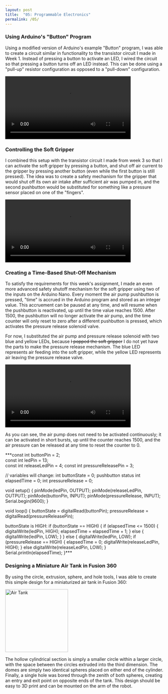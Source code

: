 ```yaml
---
layout: post
title:  "05: Programmable Electronics"
permalink: /05/
---
```


### Using Arduino's \"Button\" Program

Using a modified version of Arduino's example \"Button\" program, I was able to create a circuit similar in functionality to the transistor circuit I made in Week 1. Instead of pressing a button to activate an LED, I wired the circuit so that pressing a button turns off an LED instead. This can be done using a \"pull-up\" resistor configuration as opposed to a \"pull-down\" configuration.

<video width="400" controls>
	<source src="button.mp4" type="video/mp4">
</video>

### Controlling the Soft Gripper

I combined this setup with the transistor circuit I made from week 3 so that I can activate the soft gripper by pressing a button, and shut off air current to the gripper by pressing another button \(even while the first button is still pressed\). The idea was to create a safety mechanism for the gripper that would shut off its own air intake after sufficient air was pumped in, and the second pushbutton would be substituted for something like a pressure sensor placed on one of the \"fingers\".

<video width="400" controls>
	<source src="gripper.mp4" type="video/mp4">
</video>

### Creating a Time-Based Shut-Off Mechanism

To satisfy the requirements for this week's assignment, I made an even more advanced safety shutoff mechanism for the soft gripper using two of the inputs on the Arduino Nano. Every moment the air pump pushbutton is pressed, \"time\" is accrued in the Arduino program and stored as an integer value. This accruement can be paused at any time, and will resume when the pushbutton is reactivated, up until the time value reaches 1500. After 1500, the pushbutton will no longer activate the air pump, and the time counter will only reset to zero after a different pushbutton is pressed, which activates the pressure release solenoid valve.

For now, I substituted the air pump and pressure release solenoid with two blue and yellow LEDs, because ~~I popped the soft gripper~~ I do not yet have the parts to make the pressure release mechanism. The blue LED represents air feeding into the soft gripper, while the yellow LED represents air leaving the pressure release valve.

<video width="400" controls>
	<source src="timecounter.mp4" type="video/mp4">
</video>

As you can see, the air pump does not need to be activated continuously; it can be activated in short bursts, up until the counter reaches 1500, and the air pressure can be released at any time to reset the counter to 0.

***const int buttonPin = 2;     
const int ledPin =  13;      
const int releaseLedPin = 4;
const int pressureReleasePin = 3;

// variables will change:
int buttonState = 0;         pushbutton status
int elapsedTime = 0;
int pressureRelease = 0;

void setup() {
  pinMode(ledPin, OUTPUT);
  pinMode(releaseLedPin, OUTPUT);
  pinMode(buttonPin, INPUT);
  pinMode(pressureRelease, INPUT);
  Serial.begin(9600);
}

void loop() {
  buttonState = digitalRead(buttonPin);
  pressureRelease = digitalRead(pressureReleasePin);

  buttonState is HIGH:
  if (buttonState == HIGH) {
    if (elapsedTime <= 1500) {
      digitalWrite(ledPin, HIGH);
      elapsedTime = elapsedTime + 1;
    }
    else {
      digitalWrite(ledPin, LOW);
    }
  }
  else {
    digitalWrite(ledPin, LOW);
    if (pressureRelease == HIGH) {
      elapsedTime = 0;
      digitalWrite(releaseLedPin, HIGH);
    }
    else
      digitalWrite(releaseLedPin, LOW);
  }
  Serial.println(elapsedTime);
}***

### Designing a Miniature Air Tank in Fusion 360

By using the circle, extrusion, sphere, and hole tools, I was able to create this simple design for a miniaturized air tank in Fusion 360:

<img src="airtank.png" alt="Air Tank" style="height: 200px; max-width: 48%">

The hollow cylindrical section is simply a smaller circle within a larger circle, with the space between the circles extruded into the third dimension. The domes are simply two identical spheres placed on either end of the cylinder. Finally, a single hole was bored through the zenith of both spheres, creating an entry and exit point on opposite ends of the tank. This design should be easy to 3D print and can be mounted on the arm of the robot.
